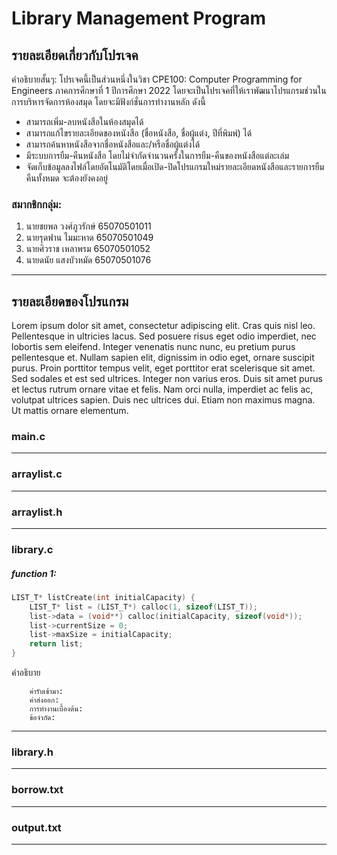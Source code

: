 # Library Management Program
## รายละเอียดเกี่ยวกับโปรเจค
คำอธิบายสั้นๆ: โปรเจคนี้เป็นส่วนหนึ่งในวิชา CPE100: Computer Programming for Engineers ภาคการศึกษาที่ 1 ปีการศึกษา 2022 โดยจะเป็นโปรเจคที่ให้เราพัฒนาโปรแกรมช่วนในการบริหารจัดการห้องสมุด 
โดยจะมีฟังก์ชั่นการทำงานหลัก ดังนี้
- สามารถเพิ่ม-ลบหนังสือในห้องสมุดได้
- สามารถแก้ไขรายละเอียดของหนังสือ (ชื่อหนังสือ, ชื่อผู้แต่ง, ปีที่พิมพ์) ได้
- สามารถค้นหาหนังสือจากชื่อหนังสือและ/หรือชื่อผู้แต่งได้
- มีระบบการยืม-คืนหนังสือ โดยไม่จํากัดจํานวนครั้งในการยืม-คืนของหนังสือแต่ละเล่ม
- จัดเก็บข้อมูลลงไฟล์โดยอัตโนมัติโดยเมื่อเปิด-ปิดโปรแกรมใหม่รายละเอียดหนังสือและรายการยืมคืนทั้งหมด
จะต้องยังคงอยู่

### สมากชิกกลุ่ม:
1. นายชยพล วงศ์ภูวรักษ์ 65070501011
2. นายรุดฟาน ไมมะหาด 65070501049
3. นายศิวราช เหลาพรม 65070501052
4. นายดนัย แสงบัวหมัด 65070501076
---

## รายละเอียดของโปรแกรม 
Lorem ipsum dolor sit amet, consectetur adipiscing elit. Cras quis nisl leo. Pellentesque in ultricies lacus. Sed posuere risus eget odio imperdiet, nec lobortis sem eleifend. Integer venenatis nunc nunc, eu pretium purus pellentesque et. Nullam sapien elit, dignissim in odio eget, ornare suscipit purus. Proin porttitor tempus velit, eget porttitor erat scelerisque sit amet. Sed sodales et est sed ultrices. Integer non varius eros. Duis sit amet purus et lectus rutrum ornare vitae et felis. Nam orci nulla, imperdiet ac felis ac, volutpat ultrices sapien. Duis nec ultrices dui. Etiam non maximus magna. Ut mattis ornare elementum.



### main.c


---
### arraylist.c 


---
### arraylist.h


---
### library.c
##### function 1:

```c
LIST_T* listCreate(int initialCapacity) { 
    LIST_T* list = (LIST_T*) calloc(1, sizeof(LIST_T));
    list->data = (void**) calloc(initialCapacity, sizeof(void*));
    list->currentSize = 0;
    list->maxSize = initialCapacity;
    return list;
}        
```
คำอธิบาย

        ค่ารับเข้ามา:
        ค่าส่งออก:
        การทำงานเบื้องต้น:
        ข้อจำกัด:

---

### library.h


---
### borrow.txt



---
### output.txt



---